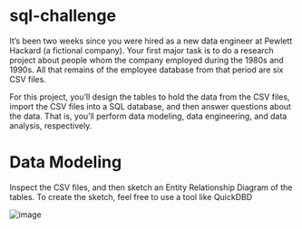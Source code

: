 # sql-challenge

It’s been two weeks since you were hired as a new data engineer at Pewlett Hackard (a fictional company). Your first major task is to do a research project about people whom the company employed during the 1980s and 1990s. All that remains of the employee database from that period are six CSV files.

For this project, you’ll design the tables to hold the data from the CSV files, import the CSV files into a SQL database, and then answer questions about the data. That is, you’ll perform data modeling, data engineering, and data analysis, respectively.


# Data Modeling
Inspect the CSV files, and then sketch an Entity Relationship Diagram of the tables. To create the sketch, feel free to use a tool like QuickDBD


![image](https://github.com/Jaynav04/sql-challenge/assets/130405173/52b532ee-f354-46b8-b8c9-d2c898deb841)
